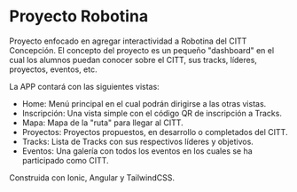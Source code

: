 # Proyecto Robotina
Proyecto enfocado en agregar interactividad a Robotina del CITT Concepción. El concepto del proyecto es un pequeño "dashboard" en el cual los alumnos puedan conocer sobre el CITT, sus tracks, líderes, proyectos, eventos, etc.

La APP contará con las siguientes vistas:
- Home: Menú principal en el cual podrán dirigirse a las otras vistas.
- Inscripción: Una vista simple con el código QR de inscripción a Tracks.
- Mapa: Mapa de la "ruta" para llegar al CITT.
- Proyectos: Proyectos propuestos, en desarrollo o completados del CITT.
- Tracks: Lista de Tracks con sus respectivos líderes y objetivos.
- Eventos: Una galería con todos los eventos en los cuales se ha participado como CITT.

Construida con Ionic, Angular y TailwindCSS.
